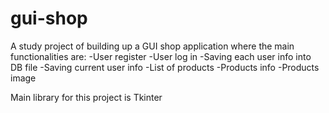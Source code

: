 # gui-shop
A study project of building up a GUI shop application where the main functionalities are: 
-User register 
-User log in 
-Saving each user info into DB file 
-Saving current user info 
-List of products 
-Products info 
-Products image 

Main library for this project is Tkinter
